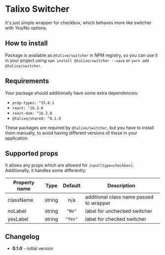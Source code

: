 # Talixo Switcher

It's just simple wrapper for checkbox, which behaves more like switcher with Yes/No options.

## How to install

Package is available as `@talixo/switcher` in NPM registry, so you can use it in your project
using `npm install @talixo/switcher --save` or `yarn add @talixo/switcher`.

## Requirements

Your package should additionally have some extra dependencies:

- `prop-types: ^15.6.1`
- `react: ^16.2.0`
- `react-dom: ^16.2.0`
- `@talixo/shared: ^0.1.0`

These packages are required by `@talixo/switcher`, but you have to install them manually,
to avoid having different versions of these in your application.

## Supported props

It allows any props which are allowed for `input[type=checkbox]`. Additionally, it handles some differently:

Property name | Type      | Default | Description                    
--------------|-----------|:-------:|--------------------------------
className     | string    | n/a     | additional class name passed to wrapper
noLabel       | string    | `"No"`  | label for unchecked switcher
yesLabel      | string    | `"Yes"` | label for checked switcher

## Changelog

- **0.1.0** - initial version
